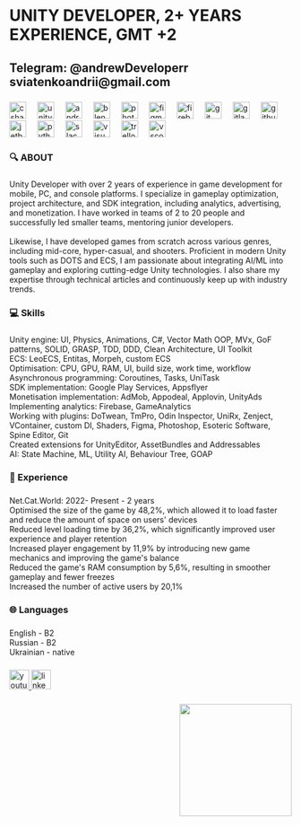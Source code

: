 <h1 align="left">UNITY DEVELOPER, 2+ YEARS EXPERIENCE, GMT +2</h1>

###

<h2 align="left">Telegram: @andrewDeveloperr<br>sviatenkoandrii@gmail.com</h2>

###

<div align="left">
  <img src="https://cdn.jsdelivr.net/gh/devicons/devicon/icons/csharp/csharp-original.svg" height="30" alt="csharp logo"  />
  <img width="12" />
  <img src="https://cdn.jsdelivr.net/gh/devicons/devicon/icons/unity/unity-original.svg" height="30" alt="unity logo"  />
  <img width="12" />
  <img src="https://cdn.jsdelivr.net/gh/devicons/devicon/icons/android/android-original.svg" height="30" alt="android logo"  />
  <img width="12" />
  <img src="https://cdn.jsdelivr.net/gh/devicons/devicon/icons/blender/blender-original.svg" height="30" alt="blender logo"  />
  <img width="12" />
  <img src="https://cdn.jsdelivr.net/gh/devicons/devicon/icons/photoshop/photoshop-plain.svg" height="30" alt="photoshop logo"  />
  <img width="12" />
  <img src="https://cdn.jsdelivr.net/gh/devicons/devicon/icons/figma/figma-original.svg" height="30" alt="figma logo"  />
  <img width="12" />
  <img src="https://cdn.jsdelivr.net/gh/devicons/devicon/icons/firebase/firebase-plain.svg" height="30" alt="firebase logo"  />
  <img width="12" />
  <img src="https://cdn.jsdelivr.net/gh/devicons/devicon/icons/git/git-original.svg" height="30" alt="git logo"  />
  <img width="12" />
  <img src="https://cdn.jsdelivr.net/gh/devicons/devicon/icons/gitlab/gitlab-original.svg" height="30" alt="gitlab logo"  />
  <img width="12" />
  <img src="https://cdn.jsdelivr.net/gh/devicons/devicon/icons/github/github-original.svg" height="30" alt="github logo"  />
  <img width="12" />
  <img src="https://cdn.jsdelivr.net/gh/devicons/devicon/icons/jetbrains/jetbrains-original.svg" height="30" alt="jetbrains logo"  />
  <img width="12" />
  <img src="https://cdn.jsdelivr.net/gh/devicons/devicon/icons/python/python-original.svg" height="30" alt="python logo"  />
  <img width="12" />
  <img src="https://cdn.jsdelivr.net/gh/devicons/devicon/icons/slack/slack-original.svg" height="30" alt="slack logo"  />
  <img width="12" />
  <img src="https://cdn.jsdelivr.net/gh/devicons/devicon/icons/visualstudio/visualstudio-plain.svg" height="30" alt="visualstudio logo"  />
  <img width="12" />
  <img src="https://cdn.jsdelivr.net/gh/devicons/devicon/icons/trello/trello-plain.svg" height="30" alt="trello logo"  />
  <img width="12" />
  <img src="https://cdn.jsdelivr.net/gh/devicons/devicon/icons/vscode/vscode-original.svg" height="30" alt="vscode logo"  />
</div>

###

<h3 align="left">🔍 ABOUT</h3>

###

<p align="left">Unity Developer with over 2 years of experience in game development for mobile, PC, and console platforms. I specialize in gameplay optimization, project architecture, and SDK integration, including analytics, advertising, and monetization. I have worked in teams of 2 to 20 people and successfully led smaller teams, mentoring junior developers.<br><br>Likewise, I have developed games from scratch across various genres, including mid-core, hyper-casual, and shooters. Proficient in modern Unity tools such as DOTS and ECS, I am passionate about integrating AI/ML into gameplay and exploring cutting-edge Unity technologies. I also share my expertise through technical articles and continuously keep up with industry trends.</p>

###

<h3 align="left">💻 Skills</h3>

###

<p align="left">Unity engine: UI, Physics, Animations, C#, Vector Math OOP, MVx, GoF patterns, SOLID, GRASP, TDD, DDD, Clean Architecture, UI Toolkit<br>ECS: LeoECS, Entitas, Morpeh, custom ECS<br>Optimisation: CPU, GPU, RAM, UI, build size, work time, workflow <br>Asynchronous programming: Coroutines, Tasks, UniTask <br>SDK implementation: Google Play Services, Appsflyer <br>Monetisation implementation: AdMob, Appodeal, Applovin, UnityAds <br>Implementing analytics: Firebase, GameAnalytics <br>Working with plugins: DoTwean, TmPro, Odin Inspector, UniRx, Zenject, VContainer, custom DI, Shaders, Figma, Photoshop, Esoteric Software, Spine Editor, Git <br>Created extensions for UnityEditor, AssetBundles and Addressables <br>AI: State Machine, ML, Utility AI, Behaviour Tree, GOAP</p>

###

<h3 align="left">💼 Experience</h3>

###

<p align="left">Net.Cat.World: 2022- Present - 2 years<br>Optimised the size of the game by 48,2%, which allowed it to load faster and reduce the amount of space on users' devices<br>Reduced level loading time by 36,2%, which significantly improved user experience and player retention<br>Increased player engagement by 11,9% by introducing new game mechanics and improving the game's balance<br>Reduced the game's RAM consumption by 5,6%, resulting in smoother gameplay and fewer freezes<br>Increased the number of active users by 20,1%</p>

###

<h3 align="left">🌐 Languages</h3>

###

<p align="left">English - B2<br>Russian - B2<br>Ukrainian - native</p>

###

<div align="left">
  <a href="https://www.youtube.com/@azenUNITY" target="_blank">
    <img src="https://img.shields.io/static/v1?message=Youtube&logo=youtube&label=Azen&color=FF0000&logoColor=dark&labelColor=&style=for-the-badge" height="35" alt="youtube logo"  />
  </a>
  <a href="https://www.linkedin.com/in/minex202222/" target="_blank">
    <img src="https://img.shields.io/static/v1?message=LinkedIn&logo=linkedin&label=&color=0077B5&logoColor=white&labelColor=&style=for-the-badge" height="35" alt="linkedin logo"  />
  </a>
</div>

###

<img align="right" height="200" src="https://media0.giphy.com/media/xUOxeZUc8UFwMgH2MM/200w.gif?cid=6c09b9521gswhtszgqhzsniexla6hr2qsirwu88pdq3bulfq&ep=v1_gifs_search&rid=200w.gif&ct=g"  />

###
